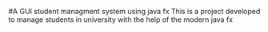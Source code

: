 #A GUI student managment system using java fx
This is a project developed to manage students in university with the help of the modern java fx
